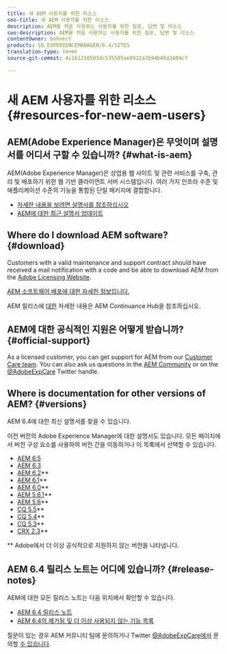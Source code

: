 ```yaml
---
title: 새 AEM 사용자를 위한 리소스
seo-title: 새 AEM 사용자를 위한 리소스
description: AEM을 처음 사용하는 사용자를 위한 질문, 답변 및 리소스
seo-description: AEM을 처음 사용하는 사용자를 위한 질문, 답변 및 리소스
contentOwner: bohnert
products: SG_EXPERIENCEMANAGER/6.4/SITES
translation-type: tm+mt
source-git-commit: 4c1b1210503dc535585ae8912a7b94b88d1604cf

---
```



# 새 AEM 사용자를 위한 리소스 {#resources-for-new-aem-users}

## AEM(Adobe Experience Manager)은 무엇이며 설명서를 어디서 구할 수 있습니까? {#what-is-aem}

AEM(Adobe Experience Manager)은 상업용 웹 사이트 및 관련 서비스를 구축, 관리 및 배포하기 위한 웹 기반 클라이언트 서버 시스템입니다. 여러 가지 인프라 수준 및 애플리케이션 수준의 기능을 통합된 단일 패키지에 결합합니다.

* [자세한 내용을 보려면 설명서를 참조하십시오](/help/sites-deploying/home.md)
* [AEM에 대한 최근 설명서 업데이트](https://helpx.adobe.com/experience-manager/documentation-updates.html)

## Where do I download AEM software? {#download}

Customers with a valid maintenance and support contract should have received a mail notification with a code and be able to download AEM from the [Adobe Licensing Website](http://licensing.adobe.com/).

[AEM 소프트웨어 배포에 대한 자세한 정보입니다.](/help/sites-deploying/home.md)

AEM 릴리스에 [대한](https://helpx.adobe.com/experience-manager/aem-releases-updates.html) 자세한 내용은 AEM Continuance Hub을 참조하십시오.

## AEM에 대한 공식적인 지원은 어떻게 받습니까? {#official-support}

As a licensed customer, you can get support for AEM from our [Customer Care team](https://helpx.adobe.com/marketing-cloud/contact-support.html). You can also ask us questions in the [AEM Community](https://forums.adobe.com/community/experience-cloud/marketing-cloud/experience-manager) or on the [@AdobeExpCare](https://twitter.com/adobeexpcare) Twitter handle.

## Where is documentation for other versions of AEM? {#versions}

AEM 6.4에 대한 최신 설명서를 찾을 수 있습니다.

이전 버전의 Adobe Experience Manager에 대한 설명서도 있습니다. 모든 페이지에서 버전 구성 요소를 사용하여 버전 간을 이동하거나 이 목록에서 선택할 수 있습니다.

* [AEM 6.5](https://helpx.adobe.com/support/experience-manager/6-5.html)
* [AEM 6.3](https://helpx.adobe.com/support/experience-manager/6-3.html)
* [AEM 6.2](https://helpx.adobe.com/support/experience-manager/6-2.html)**
* [AEM 6.1](https://docs.adobe.com/docs/en/aem/6-1.html)**
* [AEM 6.0](https://docs.adobe.com/docs/en/aem/6-0.html)**
* [AEM 5.6.1](https://helpx.adobe.com/experience-manager/aem-previous-versions.html)**
* [AEM 5.6](https://helpx.adobe.com/experience-manager/aem-previous-versions.html)**
* [CQ 5.5](https://helpx.adobe.com/experience-manager/aem-previous-versions.html)**
* [CQ 5.4](https://helpx.adobe.com/experience-manager/aem-previous-versions.html)**
* [CQ 5.3](https://helpx.adobe.com/experience-manager/aem-previous-versions.html)**
* [CRX 2.3](https://helpx.adobe.com/experience-manager/aem-previous-versions.html)**

** Adobe에서 더 이상 공식적으로 지원하지 않는 버전을 나타냅니다.

## AEM 6.4 릴리스 노트는 어디에 있습니까? {#release-notes}

AEM에 대한 모든 릴리스 노트는 다음 위치에서 확인할 수 있습니다.

* [AEM 6.4 릴리스 노트](/help/release-notes/home.md)
* [AEM 6.4의 제거됨 및 더 이상 사용되지 않는 기능 목록](/help/release-notes/deprecated-removed-features.md)

질문이 있는 경우 AEM 커뮤니티 팀에 문의하거나 Twitter [@AdobeExpCare에서](http://help-forums.adobe.com/content/adobeforums/en/experience-manager-forum/adobe-experience-manager.html) 문의할 [수 있습니다](https://twitter.com/adobeexpcare).
